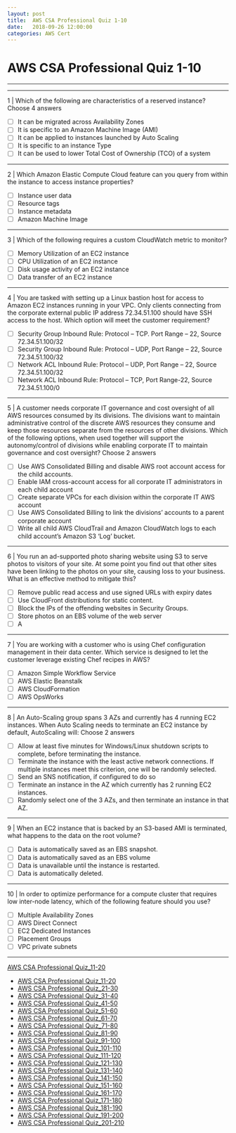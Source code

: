 ```yaml
---
layout: post 
title:  AWS CSA Professional Quiz 1-10 
date:   2018-09-26 12:00:00
categories: AWS Cert
---
```


AWS CSA Professional Quiz 1-10 
====
-----
-----
1 | Which of the following are characteristics of a reserved instance? Choose 4 answers

  - [ ] It can be migrated across Availability Zones
  - [ ] It is specific to an Amazon Machine Image (AMI)
  - [ ] It can be applied to instances launched by Auto Scaling
  - [ ] It is specific to an instance Type
  - [ ] It can be used to lower Total Cost of Ownership (TCO) of a system

 ---------- 

2 | Which Amazon Elastic Compute Cloud feature can you query from within the instance to access instance properties?

  - [ ] Instance user data
  - [ ] Resource tags
  - [ ] Instance metadata
  - [ ] Amazon Machine Image

 ---------- 

3 | Which of the following requires a custom CloudWatch metric to monitor?

  - [ ] Memory Utilization of an EC2 instance
  - [ ] CPU Utilization of an EC2 instance
  - [ ] Disk usage activity of an EC2 instance
  - [ ] Data transfer of an EC2 instance

 ---------- 

4 | You are tasked with setting up a Linux bastion host for access to Amazon EC2 instances running in your VPC.
Only clients connecting from the corporate external public IP address 72.34.51.100 should have SSH access to the host. Which option will meet the customer requirement?

  - [ ] Security Group Inbound Rule: Protocol – TCP. Port Range – 22, Source 72.34.51.100/32
  - [ ] Security Group Inbound Rule: Protocol – UDP, Port Range – 22, Source 72.34.51.100/32
  - [ ] Network ACL Inbound Rule: Protocol – UDP, Port Range – 22, Source 72.34.51.100/32
  - [ ] Network ACL Inbound Rule: Protocol – TCP, Port Range-22, Source 72.34.51.100/0

 ---------- 

5 | A customer needs corporate IT governance and cost oversight of all AWS resources consumed by its divisions.
The divisions want to maintain administrative control of the discrete AWS resources they consume and keep those resources separate from the resources of other divisions. Which of the following options, when used
together will support the autonomy/control of divisions while enabling corporate IT to maintain governance and cost oversight?
Choose 2 answers

  - [ ] Use AWS Consolidated Billing and disable AWS root account access for the child accounts.
  - [ ] Enable IAM cross-account access for all corporate IT administrators in each child account
  - [ ] Create separate VPCs for each division within the corporate IT AWS account
  - [ ] Use AWS Consolidated Billing to link the divisions’ accounts to a parent corporate account
  - [ ] Write all child AWS CloudTrail and Amazon CloudWatch logs to each child account’s Amazon S3 ‘Log’ bucket.

 ---------- 

6 | You run an ad-supported photo sharing website using S3 to serve photos to visitors of your site. At some point you find out that other sites have been linking to the photos on your site, causing loss to your business. What is an effective method to mitigate this?

  - [ ] Remove public read access and use signed URLs with expiry dates
  - [ ] Use CloudFront distributions for static content.
  - [ ] Block the IPs of the offending websites in Security Groups.
  - [ ] Store photos on an EBS volume of the web server
  - [ ] A

 ---------- 

7 | You are working with a customer who is using Chef configuration management in their data center. Which service is designed to let the customer leverage existing Chef recipes in AWS?

  - [ ] Amazon Simple Workflow Service
  - [ ] AWS Elastic Beanstalk
  - [ ] AWS CloudFormation
  - [ ] AWS OpsWorks

 ---------- 

8 | An Auto-Scaling group spans 3 AZs and currently has 4 running EC2 instances. When Auto Scaling needs to terminate an EC2 instance by default, AutoScaling will:
Choose 2 answers

  - [ ] Allow at least five minutes for Windows/Linux shutdown scripts to complete, before terminating the 
instance.
  - [ ] Terminate the instance with the least active network connections. If multiple instances meet this criterion, 
one will be randomly selected.
  - [ ] Send an SNS notification, if configured to do so
  - [ ] Terminate an instance in the AZ which currently has 2 running EC2 instances.
  - [ ] Randomly select one of the 3 AZs, and then terminate an instance in that AZ.

 ---------- 

9 | When an EC2 instance that is backed by an S3-based AMI is terminated, what happens to the data on the root volume?

  - [ ] Data is automatically saved as an EBS snapshot.
  - [ ] Data is automatically saved as an EBS volume
  - [ ] Data is unavailable until the instance is restarted.
  - [ ] Data is automatically deleted.

 ---------- 

10 | In order to optimize performance for a compute cluster that requires low inter-node latency, which of the following feature should you use?

  - [ ] Multiple Availability Zones
  - [ ] AWS Direct Connect
  - [ ] EC2 Dedicated Instances
  - [ ] Placement Groups
  - [ ] VPC private subnets

 ---------- 
[AWS CSA Professional Quiz_11-20](AWS_CSA_Professional_Quiz_11-20.md)

  * [AWS CSA Professional Quiz_11-20](AWS_CSA_Professional_Quiz_11-20.md)
  * [AWS CSA Professional Quiz_21-30](AWS_CSA_Professional_Quiz_21-30.md)
  * [AWS CSA Professional Quiz_31-40](AWS_CSA_Professional_Quiz_31-40.md)
  * [AWS CSA Professional Quiz_41-50](AWS_CSA_Professional_Quiz_41-50.md)
  * [AWS CSA Professional Quiz_51-60](AWS_CSA_Professional_Quiz_51-60.md)
  * [AWS CSA Professional Quiz_61-70](AWS_CSA_Professional_Quiz_61-70.md)
  * [AWS CSA Professional Quiz_71-80](AWS_CSA_Professional_Quiz_71-80.md)
  * [AWS CSA Professional Quiz_81-90](AWS_CSA_Professional_Quiz_81-90.md)
  * [AWS CSA Professional Quiz_91-100](AWS_CSA_Professional_Quiz_91-100.md)
  * [AWS CSA Professional Quiz_101-110](AWS_CSA_Professional_Quiz_101-110.md)
  * [AWS CSA Professional Quiz_111-120](AWS_CSA_Professional_Quiz_111-120.md)
  * [AWS CSA Professional Quiz_121-130](AWS_CSA_Professional_Quiz_121-130.md)
  * [AWS CSA Professional Quiz_131-140](AWS_CSA_Professional_Quiz_131-140.md)
  * [AWS CSA Professional Quiz_141-150](AWS_CSA_Professional_Quiz_141-150.md)
  * [AWS CSA Professional Quiz_151-160](AWS_CSA_Professional_Quiz_151-160.md)
  * [AWS CSA Professional Quiz_161-170](AWS_CSA_Professional_Quiz_161-170.md)
  * [AWS CSA Professional Quiz_171-180](AWS_CSA_Professional_Quiz_171-180.md)
  * [AWS CSA Professional Quiz_181-190](AWS_CSA_Professional_Quiz_181-190.md)
  * [AWS CSA Professional Quiz_191-200](AWS_CSA_Professional_Quiz_191-200.md)
  * [AWS CSA Professional Quiz_201-210](AWS_CSA_Professional_Quiz_201-210.md)
